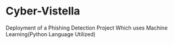 # Cyber-Vistella
Deployment of a Phishing Detection Project Which uses Machine Learning(Python Language Utilized)
